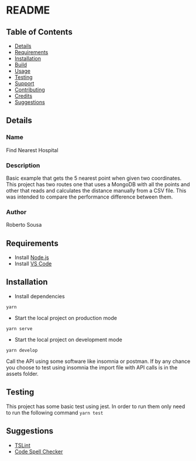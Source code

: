 # README

## Table of Contents

- [Details](#details)
- [Requirements](#requirements)
- [Installation](#installation)
- [Build](#build)
- [Usage](#usage)
- [Testing](#testing)
- [Support](#support)
- [Contributing](#contributing)
- [Credits](#credits)
- [Suggestions](#suggestions)


## Details
### Name
Find Nearest Hospital

### Description
Basic example that gets the 5 nearest point when given two coordinates.
This project has two routes one that uses a MongoDB with all the points and other that reads and calculates the distance manually from a CSV file. This was intended to compare the performance difference between them.


### Author
Roberto Sousa


## Requirements
- Install [Node.js](https://nodejs.org/en/)
- Install [VS Code](https://code.visualstudio.com/)


## Installation
- Install dependencies
```
yarn
```
- Start the local project on production mode
```
yarn serve
```
- Start the local project on development mode
```
yarn develop
```

Call the API using some software like insomnia or postman.
If by any chance you choose to test using insomnia the import file with API calls is in the assets folder.


## Testing
This project has some basic test using jest.
In order to run them only need to run the following command `yarn test`


## Suggestions
- [TSLint](https://marketplace.visualstudio.com/items?itemName=eg2.tslint)
- [Code Spell Checker](https://marketplace.visualstudio.com/items?itemName=streetsidesoftware.code-spell-checker)